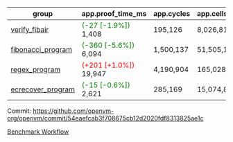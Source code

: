 | group | app.proof_time_ms | app.cycles | app.cells_used | leaf.proof_time_ms | leaf.cycles | leaf.cells_used |
| -- | -- | -- | -- | -- | -- | -- |
| [verify_fibair](https://github.com/openvm-org/openvm/blob/benchmark-results/benchmarks-pr/1185/verify_fibair-54eaefcab3f708675cb12d2020fdf8313825ae1c.md) |<span style='color: green'>(-27 [-1.9%])</span> 1,408 |  195,126 |  8,026,812 |- | - | - |
| [fibonacci_program](https://github.com/openvm-org/openvm/blob/benchmark-results/benchmarks-pr/1185/fibonacci-54eaefcab3f708675cb12d2020fdf8313825ae1c.md) |<span style='color: green'>(-360 [-5.6%])</span> 6,094 |  1,500,137 |  51,505,102 |- | - | - |
| [regex_program](https://github.com/openvm-org/openvm/blob/benchmark-results/benchmarks-pr/1185/regex-54eaefcab3f708675cb12d2020fdf8313825ae1c.md) |<span style='color: red'>(+201 [+1.0%])</span> 19,947 |  4,190,904 |  165,028,173 |- | - | - |
| [ecrecover_program](https://github.com/openvm-org/openvm/blob/benchmark-results/benchmarks-pr/1185/ecrecover-54eaefcab3f708675cb12d2020fdf8313825ae1c.md) |<span style='color: green'>(-15 [-0.6%])</span> 2,621 |  285,169 |  15,074,875 |- | - | - |


Commit: https://github.com/openvm-org/openvm/commit/54eaefcab3f708675cb12d2020fdf8313825ae1c

[Benchmark Workflow](https://github.com/openvm-org/openvm/actions/runs/12657489653)
